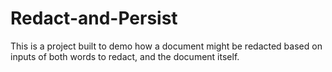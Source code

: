 # Redact-and-Persist

This is a project built to demo how a document might be redacted based on inputs of both words to redact, and the document itself.